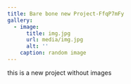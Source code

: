 ```yaml
---
title: Bare bone new Project-FfqP7mFy
gallery:
  - image:
      title: img.jpg
      url: media/img.jpg
      alt: ''
    caption: random image
---
```

this is a new project without images
